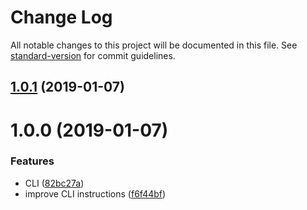 # Change Log

All notable changes to this project will be documented in this file. See [standard-version](https://github.com/conventional-changelog/standard-version) for commit guidelines.

<a name="1.0.1"></a>
## [1.0.1](https://github.com/medikoo/json-linter/compare/v1.0.0...v1.0.1) (2019-01-07)



<a name="1.0.0"></a>
# 1.0.0 (2019-01-07)


### Features

* CLI ([82bc27a](https://github.com/medikoo/json-linter/commit/82bc27a))
* improve CLI instructions ([f6f44bf](https://github.com/medikoo/json-linter/commit/f6f44bf))
